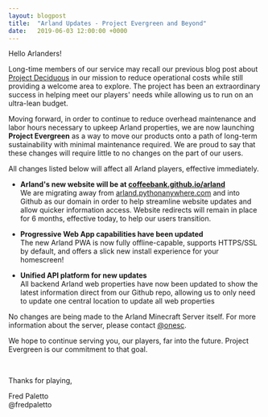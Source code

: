 ```yaml
---
layout: blogpost
title:  "Arland Updates - Project Evergreen and Beyond"
date:   2019-06-03 12:00:00 +0000
---
```


Hello Arlanders!

Long-time members of our service may recall our previous blog post about [Project Deciduous](20170513-arland-updates-project-deciduous-budget-cuts) in our mission to reduce operational costs while still providing a welcome area to explore. The project has been an extraordinary success in helping meet our players' needs while allowing us to run on an ultra-lean budget.

Moving forward, in order to continue to reduce overhead maintenance and labor hours necessary to upkeep Arland properties, we are now launching **Project Evergreen** as a way to move our products onto a path of long-term sustainability with minimal maintenance required. We are proud to say that these changes will require little to no changes on the part of our users.

All changes listed below will affect all Arland players, effective immediately.

- **Arland's new website will be at [coffeebank.github.io/arland](../)**  
We are migrating away from [arland.pythonanywhere.com](../) and into Github as our domain in order to help streamline website updates and allow quicker information access. Website redirects will remain in place for 6 months, effective today, to help our users transition.  


- **Progressive Web App capabilities have been updated**  
The new Arland PWA is now fully offline-capable, supports HTTPS/SSL by default, and offers a slick new install experience for your homescreen!  


- **Unified API platform for new updates**  
All backend Arland web properties have now been updated to show the latest information direct from our Github repo, allowing us to only need to update one central location to update all web properties  


No changes are being made to the Arland Minecraft Server itself. For more information about the server, please contact [@onesc](../about).

We hope to continue serving you, our players, far into the future. Project Evergreen is our commitment to that goal.

<br>

Thanks for playing,

Fred Paletto  
@fredpaletto